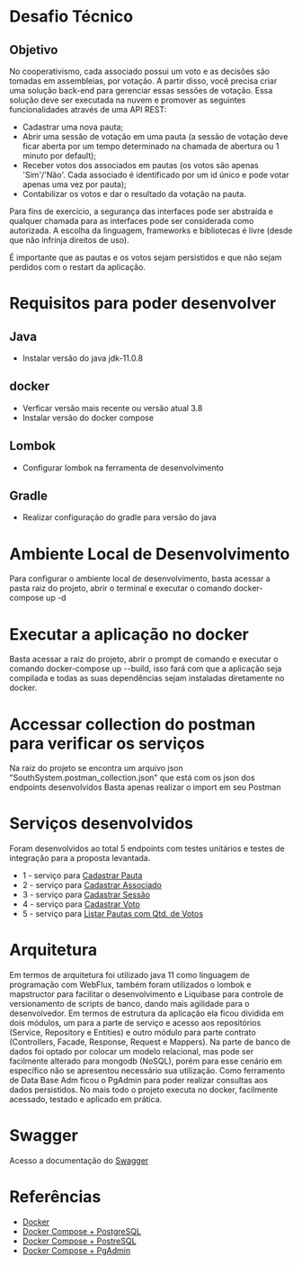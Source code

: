 # Desafio Técnico
## Objetivo
No cooperativismo, cada associado possui um voto e as decisões são tomadas em assembleias, por votação. A partir disso, você precisa criar uma solução back-end para gerenciar essas sessões de votação. Essa solução deve ser executada na nuvem e promover as seguintes funcionalidades através de uma API REST:
- Cadastrar uma nova pauta;
- Abrir uma sessão de votação em uma pauta (a sessão de votação deve ficar aberta por um tempo determinado na chamada de abertura ou 1 minuto por default);
- Receber votos dos associados em pautas (os votos são apenas 'Sim'/'Não'. Cada associado é identificado por um id único e pode votar apenas uma vez por pauta);
- Contabilizar os votos e dar o resultado da votação na pauta.

Para fins de exercício, a segurança das interfaces pode ser abstraída e qualquer chamada para as interfaces pode ser considerada como autorizada. A escolha da linguagem, frameworks e bibliotecas é livre (desde que não infrinja direitos de uso).

É importante que as pautas e os votos sejam persistidos e que não sejam perdidos com o restart da aplicação.

# Requisitos para poder desenvolver
## Java
* Instalar versão do java jdk-11.0.8

## docker
* Verficar versão mais recente ou versão atual 3.8
* Instalar versão do docker compose

## Lombok
* Configurar lombok na ferramenta de desenvolvimento

## Gradle
* Realizar configuração do gradle para versão do java

# Ambiente Local de Desenvolvimento
Para configurar o ambiente local de desenvolvimento, basta acessar a pasta raiz do projeto, abrir o terminal e executar o comando docker-compose up -d

# Executar a aplicação no docker
Basta acessar a raiz do projeto, abrir o prompt de comando e executar o comando docker-compose up --build, isso fará com que a aplicação 
seja compilada e todas as suas dependências sejam instaladas diretamente no docker.

# Accessar collection do postman para verificar os serviços
Na raiz do projeto se encontra um arquivo json "SouthSystem.postman_collection.json" que está com os json dos endpoints desenvolvidos
Basta apenas realizar o import em seu Postman

# Serviços desenvolvidos
Foram desenvolvidos ao total 5 endpoints com testes unitários e testes de integração para a proposta levantada.
* 1 - serviço para [Cadastrar Pauta](http://localhost:8080/assembleia/v1/pauta)
* 2 - serviço para [Cadastrar Associado](http://localhost:8080/assembleia/v1/associado)
* 3 - serviço para [Cadastrar Sessão](http://localhost:8080/assembleia/v1/sessao)
* 4 - serviço para [Cadastrar Voto](http://localhost:8080/assembleia/v1/pauta)
* 5 - serviço para [Listar Pautas com Qtd. de Votos](http://localhost:8080/assembleia/v1/pauta//listar)

# Arquitetura
Em termos de arquitetura foi utilizado java 11 como linguagem de programação com WebFlux, 
também foram utilizados o lombok e mapstructor para facilitar o desenvolvimento e Liquibase para controle de versionamento de scripts de banco,
dando mais agilidade para o desenvolvedor.
Em termos de estrutura da aplicação ela ficou dividida em dois módulos, um para a parte de serviço e acesso aos repositórios (Service, Repository e Entities) e 
outro módulo para parte contrato (Controllers, Facade, Response, Request e Mappers). 
Na parte de banco de dados foi optado por colocar um modelo relacional, mas pode ser facilmente alterado para mongodb (NoSQL), porém para esse 
cenário em específico não se apresentou necessário sua utilização.
Como ferramento de Data Base Adm ficou o PgAdmin para poder realizar consultas aos dados persistidos.
No mais todo o projeto executa no docker, facilmente acessado, testado e aplicado em prática.

# Swagger
Acesso a documentação do [Swagger](http://localhost:8080/assembleia/swagger-ui/index.html#)


# Referências
- [Docker](https://docs.docker.com/engine/reference/commandline/docker)
- [Docker Compose + PostgreSQL](https://docs.docker.com/compose/django/)
- [Docker Compose + PostreSQL](https://docs.docker.com/engine/examples/postgresql_service/)
- [Docker Compose + PgAdmin](https://forums.docker.com/t/postgres-and-pgadmin-docker-compose-static-ip-connection-error/81309)